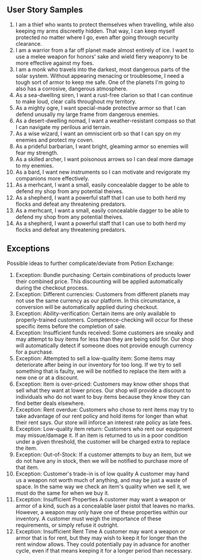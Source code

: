 ## User Story Samples
1. I am a thief who wants to protect themselves when travelling, while also keeping my arms discreetly hidden. That way, I can keep myself protected no matter where I go, even after going through security clearance.
2. I am a warrior from a far off planet made almost entirely of ice. I want to use a melee weapon for honors' sake and wield fiery weaponry to be more effective against my foes.
3. I am a monk who travels into the darkest, most dangerous parts of the solar system. Without appearing menacing or troublesome, I need a tough sort of armor to keep me safe. One of the planets I'm going to also has a corrosive, dangerous atmosphere.
4. As a sea-dwelling siren, I want a rust-free clarion so that I can continue to make loud, clear calls throughout my territory. 
5. As a mighty ogre, I want special-made protective armor so that I can defend unusally my large frame from dangerous enemies. 
6. As a desert-dwelling nomad, I want a weather-resistant compass so that I can navigate my perilous arid terrain. 
7. As a wise wizard, I want an omniscient orb so that I can spy on my enemies and protect my coven.
8. As a prideful barbarian, I want bright, gleaming armor so enemies will fear my strength.
9. As a skilled archer, I want poisonous arrows so I can deal more damage to my enemies.
10. As a bard, I want new instruments so I can motivate and revigorate my companions more effectively.
11. As a merhcant, I want a small, easily concealable dagger to be able to defend my shop from any potential theives.
12. As a shepherd, I want a powerful staff that I can use to both herd my flocks and defeat any threatening predators.
11. As a merhcant, I want a small, easily concealable dagger to be able to defend my shop from any potential theives.
12. As a shepherd, I want a powerful staff that I can use to both herd my flocks and defeat any threatening predators.

## Exceptions

Possible ideas to further complicate/deviate from Potion Exchange:
1. Exception: Bundle purchasing:
Certain combinations of products lower their combined price. This discounting will be
applied automatically during the checkout process.
2. Exception: Different currencies:
Customers from different planets may not use the same currency as our platform. In this 
circumstance, a conversion will be automatically applied during checkout.
3. Exception: Ability-verification:
Certain items are only available to properly-trained customers. Competence-checking will
occur for these specific items before the completion of sale.
4. Exception: Insufficient funds received:
Some customers are sneaky and may attempt to buy items for less than they are being sold for. Our shop will automatically detect if someone does not provide enough currency for a purchase.
5. Exception: Attempted to sell a low-quality item:
Some items may deteriorate after being in our inventory for too long. If we try to sell something that is faulty, we will be notified to replace the item with a new one or at a discount.
6. Exception: Item is over-priced:
Customers may know other shops that sell what they want at lower prices. Our shop will provide a discount to individuals who do not want to buy items because they know they can find better deals elsewhere.
7. Exception: Rent overdue:
Customers who chose to rent items may try to take advantage of our rent policy and hold items for longer than what their rent says. Our store will inforce an interest rate policy as late fees.
8. Exception: Low-quality item return:
Customers who rent our equipment may missue/damage it. If an item is returned to us in a poor condition under a given threshold, the customer will be charged extra to replace the item.
9. Exception: Out-of-Stock:
If a customer attempts to buy an item, but we do not have any in stock, then we will be notified to purchase more of that item.
10. Exception: Customer's trade-in is of low quality 
A customer may hand us a weapon not worth much of anything, and may be just a waste of space. In the same way we check an item's quality when we sell it, we must do the same for when we buy it.
11. Exception: Insufficient Properties
A customer may want a weapon or armor of a kind, such as a concealable laser pistol that leaves no marks. However, a weapon may only have one of these properties within our inventory. A customer must weigh the importance of these requirements, or simply refuse it outright.
12. Exception: Insufficient Rent Time
A customer may want a weapon or armor that is for rent, but they may wish to keep it for longer than the rent window allows. They could potentially pay in advance for another cycle, even if that means keeping it for a longer period than necessary.